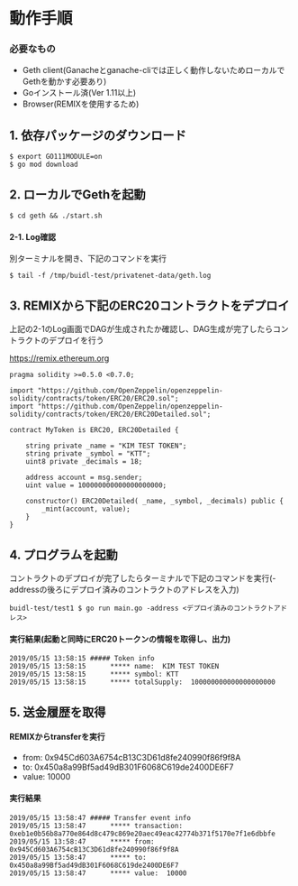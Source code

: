 # 動作手順

### 必要なもの
- Geth client(Ganacheとganache-cliでは正しく動作しないためローカルでGethを動かす必要あり)
- Goインストール済(Ver 1.11以上)
- Browser(REMIXを使用するため)

## 1. 依存パッケージのダウンロード

```Terminal
$ export GO111MODULE=on
$ go mod download 
```
## 2. ローカルでGethを起動

```Terminal
$ cd geth && ./start.sh
```

#### 2-1. Log確認

別ターミナルを開き、下記のコマンドを実行
```Terminal
$ tail -f /tmp/buidl-test/privatenet-data/geth.log
```

## 3. REMIXから下記のERC20コントラクトをデプロイ

上記の2-1のLog画面でDAGが生成されたか確認し、DAG生成が完了したらコントラクトのデプロイを行う

https://remix.ethereum.org

```MyToken.sol
pragma solidity >=0.5.0 <0.7.0;

import "https://github.com/OpenZeppelin/openzeppelin-solidity/contracts/token/ERC20/ERC20.sol";
import "https://github.com/OpenZeppelin/openzeppelin-solidity/contracts/token/ERC20/ERC20Detailed.sol";

contract MyToken is ERC20, ERC20Detailed {

    string private _name = "KIM TEST TOKEN";
    string private _symbol = "KTT";
    uint8 private _decimals = 18;

    address account = msg.sender;
    uint value = 100000000000000000000;

    constructor() ERC20Detailed( _name, _symbol, _decimals) public {
        _mint(account, value);
    }
}
```

## 4. プログラムを起動

コントラクトのデプロイが完了したらターミナルで下記のコマンドを実行(-addressの後ろにデプロイ済みのコントラクトのアドレスを入力)
```Terminal
buidl-test/test1 $ go run main.go -address <デプロイ済みのコントラクトアドレス> 
```

#### 実行結果(起動と同時にERC20トークンの情報を取得し、出力)
```Terminal
2019/05/15 13:58:15 ##### Token info
2019/05/15 13:58:15      ***** name:  KIM TEST TOKEN
2019/05/15 13:58:15      ***** symbol: KTT
2019/05/15 13:58:15      ***** totalSupply:  100000000000000000000
```

## 5. 送金履歴を取得

#### REMIXからtransferを実行


- from: 0x945Cd603A6754cB13C3D61d8fe240990f86f9f8A
- to: 0x450a8a99Bf5ad49dB301F6068C619de2400DE6F7
- value: 10000

#### 実行結果
```Terminal
2019/05/15 13:58:47 ##### Transfer event info
2019/05/15 13:58:47      ***** transaction:  0xeb1e0b56b8a770e864d8c479c869e20aec49eac42774b371f5170e7f1e6dbbfe
2019/05/15 13:58:47      ***** from:  0x945Cd603A6754cB13C3D61d8fe240990f86f9f8A
2019/05/15 13:58:47      ***** to:  0x450a8a99Bf5ad49dB301F6068C619de2400DE6F7
2019/05/15 13:58:47      ***** value:  10000

```


